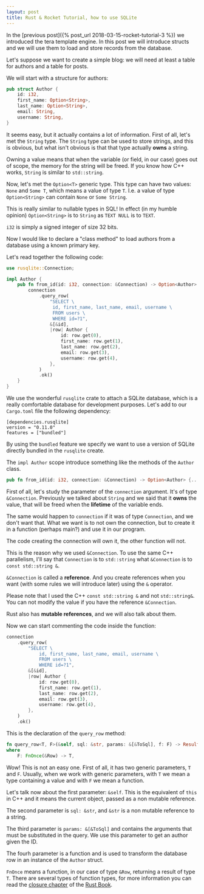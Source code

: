 ```yaml
---
layout: post
title: Rust & Rocket Tutorial, how to use SQLite
---
```


In the [previous post]({% post_url 2018-03-15-rocket-tutorial-3 %}) we
introduced the tera template engine. In this post we will introduce structs and
we will use them to load and store records from the database.

Let's suppose we want to create a simple blog: we will need at least a table
for authors and a table for posts.

We will start with a structure for authors:

```rust
pub struct Author {
    id: i32,
    first_name: Option<String>,
    last_name: Option<String>,
    email: String,
    username: String,
}
```

It seems easy, but it actually contains a lot of information. First of all,
let's met the `String` type. The `String` type can be used to store strings,
and this is obvious, but what isn't obvious is that that type actually
**owns** a string.

Owning a value means that when the variable (or field, in our case) goes out
of scope, the memory for the string will be freed. If you know how C++ works,
`String` is similar to `std::string`.

Now, let's met the `Option<T>` generic type. This type can have two values:
`None` and `Some T`, which means a value of type `T`. I.e. a value of type
`Option<String>` can contain `None` or `Some String`.

This is really similar to nullable types in SQL! In effect (in my humble
opinion) `Option<String>` is to `String` as `TEXT NULL` is to `TEXT`.

`i32` is simply a signed integer of size 32 bits.

Now I would like to declare a "class method" to load authors from a database
using a known primary key.

Let's read together the following code:

```rust
use rusqlite::Connection;

impl Author {
    pub fn from_id(id: i32, connection: &Connection) -> Option<Author> {
        connection
            .query_row(
                "SELECT \
                 id, first_name, last_name, email, username \
                 FROM users \
                 WHERE id=?1",
                &[&id],
                |row| Author {
                    id: row.get(0),
                    first_name: row.get(1),
                    last_name: row.get(2),
                    email: row.get(3),
                    username: row.get(4),
                },
            )
            .ok()
    }
}
```

We use the wonderful `rusqlite` crate to attach a SQLite database, which is a
really comfortable database for development purposes. Let's add to our
`Cargo.toml` file the following dependency:

```
[dependencies.rusqlite]
version = "0.11.0"
features = ["bundled"]
```

By using the `bundled` feature we specify we want to use a version of SQLite
directly bundled in the `rusqlite` create.

The `impl Author` scope introduce something like the methods of the `Author`
class.

```rust
pub fn from_id(id: i32, connection: &Connection) -> Option<Author> {...}
```

First of all, let's study the parameter of the `connection` argument. It's of
type `&Connection`. Previously we talked about `String` and we said that it
**owns** the value, that will be freed when the **lifetime** of the variable
ends.

The same would happen to `connection` if it was of type `Connection`, and we
don't want that. What we want is to not own the connection, but to create it
in a function (perhaps main?) and use it in our program.

The code creating the connection will own it, the other function will not.

This is the reason why we used `&Connection`. To use the same C++
parallelism, I'll say that `Connection` is to `std::string` what
`&Connection` is to `const std::string &`.

`&Connection` is called a **reference**. And you create references when you
want (with some rules we will introduce later) using the `&` operator.

Please note that I used the C++ `const std::string &` and not `std::string&`.
You can not modify the value if you have the reference `&Connection`.

Rust also has **mutable references**, and we will also talk about them.

Now we can start commenting the code inside the function:

```rust
connection
    .query_row(
        "SELECT \
            id, first_name, last_name, email, username \
            FROM users \
            WHERE id=?1",
        &[&id],
        |row| Author {
            id: row.get(0),
            first_name: row.get(1),
            last_name: row.get(2),
            email: row.get(3),
            username: row.get(4),
        },
    )
    .ok()
```  

This is the declaration of the `query_row` method:

```rust
fn query_row<T, F>(&self, sql: &str, params: &[&ToSql], f: F) -> Result<T>
where
    F: FnOnce(&Row) -> T, 
```

Wow! This is not an easy one. First of all, it has two generic parameters,
`T` and `F`. Usually, when we work with generic parameters, with `T` we mean
a type containing a value and with `F` we mean a function.

Let's talk now about the first parameter: `&self`. This is the equivalent of
`this` in C++ and it means the current object, passed as a non mutable
reference.

The second parameter is `sql: &str`, and `&str` is a non mutable reference to
a string.

The third parameter is `params: &[&ToSql]` and contains the arguments that must
be substituted in the query. We use this parameter to get an author given the
ID.

The fourh parameter is a function and is used to transform the database row in
an instance of the `Author` struct.

`FnOnce` means a function, in our case of type `&Row`, returning a result of
type `T`. There are several types of function types, for more information you
can read the [closure
chapter](https://doc.rust-lang.org/book/second-edition/ch13-01-closures.html)
of the [Rust Book](https://doc.rust-lang.org/book/second-edition/).